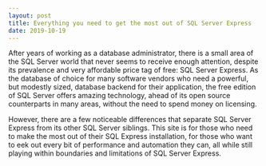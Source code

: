 ```yaml
---
layout: post
title: Everything you need to get the most out of SQL Server Express
date: 2019-10-19
---
```


After years of working as a database administrator, there is a small area of the SQL Server world that never seems to receive enough attention, despite its
prevalence and very affordable price tag of free: SQL Server Express. As the database of choice for many software vendors who need a powerful, but modestly sized, database backend for their application,
the free edition of SQL Server offers amazing technology, ahead of its open source counterparts in many areas, without the need to spend money on licensing.  

However, there are a few noticeable differences that separate SQL Server Express from its other SQL Server siblings.
This site is for those who need to make the most out of their SQL Express installation, for those who want to eek out every bit of performance
and automation they can, all while still playing within boundaries and limitations of SQL Server Express.
